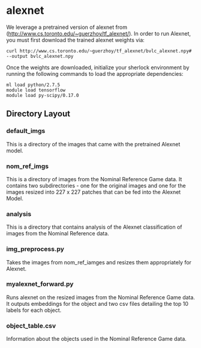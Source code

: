 # alexnet

We leverage a pretrained version of alexnet from (http://www.cs.toronto.edu/~guerzhoy/tf_alexnet/). In order to run Alexnet, you must first download the trained alexnet weights via:
```
curl http://www.cs.toronto.edu/~guerzhoy/tf_alexnet/bvlc_alexnet.npy# --output bvlc_alexnet.npy

```

Once the weights are downloaded, initialize your sherlock environment by running the following commands to load the appropriate dependencies:
```
ml load python/2.7.5
module load tensorflow
module load py-scipy/0.17.0
```

## Directory Layout

### default_imgs
This is a directory of the images that came with the pretrained Alexnet model. 

### nom_ref_imgs
This is a directory of images from the Nominal Reference Game data. It contains two subdirectories - one for the original images and one for the images resized into 227 x 227 patches that can be fed into the Alexnet Model.

### analysis
This is a directory that contains analysis of the Alexnet classification of images from the Nominal Reference data.

### img_preprocess.py
Takes the images from nom_ref_iamges and resizes them appropriately for Alexnet.

### myalexnet_forward.py
Runs alexnet on the resized images from the Nominal Reference Game data. It outputs embeddings for the object and two csv files detailing the top 10 labels for each object.

### object_table.csv
Information about the objects used in the Nominal Reference Game data.



